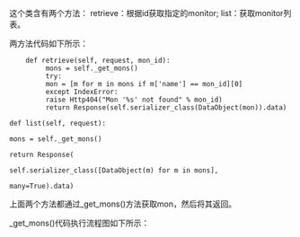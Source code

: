 这个类含有两个方法： retrieve：根据id获取指定的monitor;  list：获取monitor列表。

两方法代码如下所示：



```
    def retrieve(self, request, mon_id):
         mons = self._get_mons()
         try:
         mon = [m for m in mons if m['name'] == mon_id][0]
         except IndexError:
         raise Http404("Mon '%s' not found" % mon_id)
         return Response(self.serializer_class(DataObject(mon)).data)
```

`def list(self, request):`

`mons = self._get_mons()`

`return Response(`

`self.serializer_class([DataObject(m) for m in mons],`

`many=True).data)`

上面两个方法都通过\_get\_mons\(\)方法获取mon，然后将其返回。

\_get\_mons\(\)代码执行流程图如下所示：

